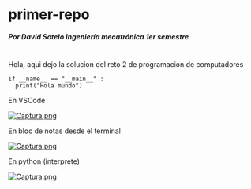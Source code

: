 # primer-repo
##### Por David Sotelo Ingeniería mecatrónica 1er semestre
#
Hola, aqui dejo la solucion del reto 2 de programacion de computadores
```
if __name__ == "__main__" :
  print("Hola mundo")
```

En VSCode

[![Captura.png](https://i.postimg.cc/DyPszJKw/Captura.png)](https://postimg.cc/hfhhyGjk)

En bloc de notas desde el terminal

[![Captura.png](https://i.postimg.cc/gjc2gKgw/Captura.png)](https://postimg.cc/HcKmxbDH)

En python (interprete)

[![Captura.png](https://i.postimg.cc/3rg0L4NF/Captura.png)](https://postimg.cc/w3jBMBh1)
